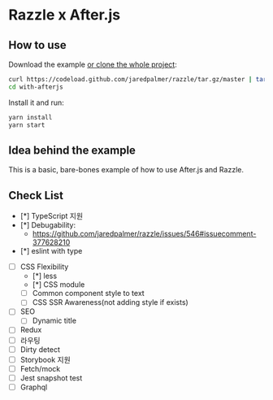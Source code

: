 # Razzle x After.js

## How to use

Download the example [or clone the whole project](https://github.com/jaredpalmer/razzle.git):

```bash
curl https://codeload.github.com/jaredpalmer/razzle/tar.gz/master | tar -xz --strip=2 razzle-master/examples/with-afterjs
cd with-afterjs
```

Install it and run:

```bash
yarn install
yarn start
```

## Idea behind the example

This is a basic, bare-bones example of how to use After.js and Razzle.

## Check List

* [*] TypeScript 지원
* [*] Debugability:
  * <https://github.com/jaredpalmer/razzle/issues/546#issuecomment-377628210>
* [*] eslint with type
* [ ] CSS Flexibility
  * [*] less
  * [*] CSS module
  * [ ] Common component style to text
  * [ ] CSS SSR Awareness(not adding style if exists)
* [ ] SEO
  * [ ] Dynamic title
* [ ] Redux
* [ ] 라우팅
* [ ] Dirty detect
* [ ] Storybook 지원
* [ ] Fetch/mock
* [ ] Jest snapshot test
* [ ] Graphql
